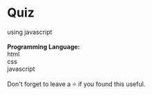 # Quiz 
using javascript
<br><br>
<b>Programming Language:</b><br>
html<br>
css<br>
javascript<br><br>
Don't forget to leave a ⭐ if you found this useful.
